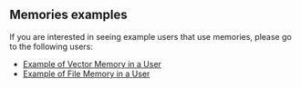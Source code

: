 ## Memories examples

If you are interested in seeing example users that use memories, please go to the following users:

* [Example of Vector Memory in a User](../../../../../Public/Configs/Workflows/_example_assistant_with_vector_memory/CustomWorkflow-VectorMemory-Simple.json)
* [Example of File Memory in a User](../../../../../Public/Configs/Workflows/_example_game_bot_with_file_memory/Game_Workflow.json)
